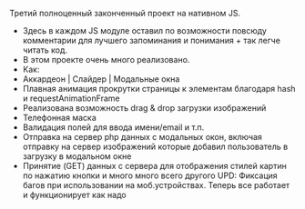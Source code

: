 Третий полноценный законченный проект на нативном JS. 
* Здесь в каждом JS модуле оставил по возможности повсюду комментарии для лучшего запоминания и понимания + так легче читать код.
* В этом проекте очень много реализовано.
* Как: 
* Аккардеон | Слайдер | Модальные окна 
* Плавная анимация прокрутки страницы к элементам благодаря hash и requestAnimationFrame
* Реализована возможность drag & drop загрузки изображений
* Телефонная маска
* Валидация полей для ввода имени/email и т.п.
* Отправка на сервер php данных с модальных окон, включая отправку на сервер изображений которые добавил пользователь в загрузку в модальном окне 
* Принятие (GET) данных с сервера для отображения стилей картин по нажатию кнопки и много много всего другого
UPD: Фиксация багов при использовании на моб.устройствах. Теперь все работает и функционирует как надо
